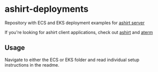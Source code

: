 # ashirt-deployments
Repository with ECS and EKS deployment examples for [ashirt server](https://github.com/theparanoids/ashirt-server)

If you're looking for ashirt client applications, check out [ashirt](https://github.com/theparanoids/ashirt) and [aterm](https://github.com/theparanoids/aterm)

## Usage
Navigate to either the ECS or EKS folder and read individual setup instructions in the readme.

